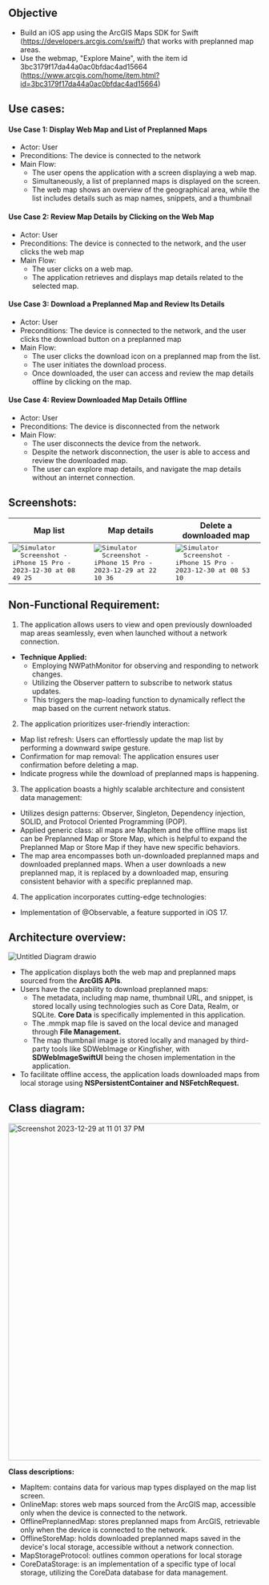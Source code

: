 ## Objective 
* Build an iOS app using the ArcGIS Maps SDK for Swift (https://developers.arcgis.com/swift/) that works with preplanned map areas.
* Use the webmap, "Explore Maine", with the item id 3bc3179f17da44a0ac0bfdac4ad15664 (https://www.arcgis.com/home/item.html?id=3bc3179f17da44a0ac0bfdac4ad15664)

## Use cases:
#### Use Case 1: Display Web Map and List of Preplanned Maps
* Actor: User
* Preconditions: The device is connected to the network
* Main Flow:
  * The user opens the application with a screen displaying a web map.
  * Simultaneously, a list of preplanned maps is displayed on the screen.
  * The web map shows an overview of the geographical area, while the list includes details such as map names, snippets, and a thumbnail
#### Use Case 2: Review Map Details by Clicking on the Web Map
* Actor: User
* Preconditions: The device is connected to the network, and the user clicks the web map
* Main Flow:
  * The user clicks on a web map.
  * The application retrieves and displays map details related to the selected map.
#### Use Case 3: Download a Preplanned Map and Review Its Details
* Actor: User
* Preconditions: The device is connected to the network, and the user clicks the download button on a preplanned map
* Main Flow:
  * The user clicks the download icon on a preplanned map from the list.
  * The user initiates the download process.
  * Once downloaded, the user can access and review the map details offline by clicking on the map.
#### Use Case 4: Review Downloaded Map Details Offline
* Actor: User
* Preconditions: The device is disconnected from the network
* Main Flow:
  * The user disconnects the device from the network.
  * Despite the network disconnection, the user is able to access and review the downloaded map.
  * The user can explore map details, and navigate the map details without an internet connection.
## Screenshots:
| Map list | Map details | Delete a downloaded map |
|----------|----------|----------|
| <kbd>![Simulator Screenshot - iPhone 15 Pro - 2023-12-30 at 08 49 25](https://github.com/salmdoo/ExploreArcGIS/assets/118146780/cf957b19-c18a-4b2a-801d-59d65bffa679)</kbd>|<kbd> ![Simulator Screenshot - iPhone 15 Pro - 2023-12-29 at 22 10 36](https://github.com/salmdoo/ExploreArcGIS/assets/118146780/992a255f-4772-4bf3-8345-df272260641b)</kbd> | <kbd> ![Simulator Screenshot - iPhone 15 Pro - 2023-12-30 at 08 53 10](https://github.com/salmdoo/ExploreArcGIS/assets/118146780/65d20138-b227-4cb1-aade-6e8ae84c2f48) </kbd>|

## Non-Functional Requirement:
1. The application allows users to view and open previously downloaded map areas seamlessly, even when launched without a network connection.
* **Technique Applied:**
  * Employing NWPathMonitor for observing and responding to network changes.
  * Utilizing the Observer pattern to subscribe to network status updates.
  * This triggers the map-loading function to dynamically reflect the map based on the current network status.
2. The application prioritizes user-friendly interaction:
* Map list refresh: Users can effortlessly update the map list by performing a downward swipe gesture.
* Confirmation for map removal: The application ensures user confirmation before deleting a map.
* Indicate progress while the download of preplanned maps is happening. 
3. The application boasts a highly scalable architecture and consistent data management:
* Utilizes design patterns: Observer, Singleton, Dependency injection, SOLID, and Protocol Oriented Programming (POP).
* Applied generic class: all maps are MapItem and the offline maps list can be Preplanned Map or Store Map, which is helpful to expand the Preplanned Map or Store Map if they have new specific behaviors.
* The map area encompasses both un-downloaded preplanned maps and downloaded preplanned maps. When a user downloads a new preplanned map, it is replaced by a downloaded map, ensuring consistent behavior with a specific preplanned map.
4. The application incorporates cutting-edge technologies:
* Implementation of @Observable, a feature supported in iOS 17. 


## Architecture overview:
![Untitled Diagram drawio](https://github.com/salmdoo/ExploreArcGIS/assets/118146780/5dbcd631-6cc9-47fa-87d1-6fad00ce5183)
* The application displays both the web map and preplanned maps sourced from the **ArcGIS APIs**.
* Users have the capability to download preplanned maps:
  * The metadata, including map name, thumbnail URL, and snippet, is stored locally using technologies such as Core Data, Realm, or SQLite. **Core Data** is specifically implemented in this application.
  * The .mmpk map file is saved on the local device and managed through **File Management.**
  * The map thumbnail image is stored locally and managed by third-party tools like SDWebImage or Kingfisher, with **SDWebImageSwiftUI** being the chosen implementation in the application.
* To facilitate offline access, the application loads downloaded maps from local storage using **NSPersistentContainer and NSFetchRequest.**

## Class diagram:
 <img width="672" alt="Screenshot 2023-12-29 at 11 01 37 PM" src="https://github.com/salmdoo/ExploreArcGIS/assets/118146780/2306c4f0-c8c1-4732-a80a-8017c01b645f">

**Class descriptions:**
* MapItem: contains data for various map types displayed on the map list screen.
* OnlineMap: stores web maps sourced from the ArcGIS map, accessible only when the device is connected to the network.
* OfflinePreplannedMap: stores preplanned maps from ArcGIS, retrievable only when the device is connected to the network.
* OfflineStoreMap: holds downloaded preplanned maps saved in the device's local storage, accessible without a network connection.
* MapStorageProtocol: outlines common operations for local storage
* CoreDataStorage: is an implementation of a specific type of local storage, utilizing the CoreData database for data management.

